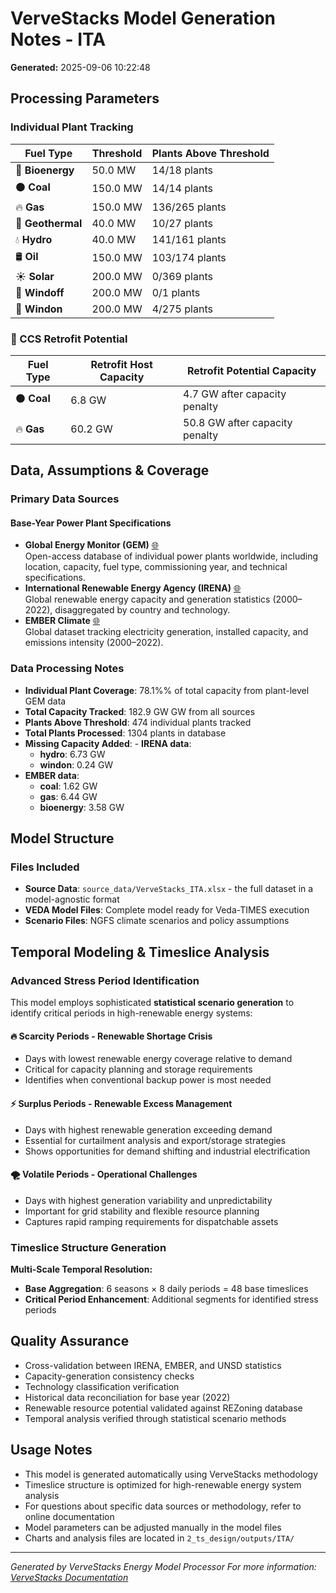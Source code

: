 # VerveStacks Model Generation Notes - ITA
**Generated:** 2025-09-06 10:22:48


## Processing Parameters

### Individual Plant Tracking
| **Fuel Type** | **Threshold** | **Plants Above Threshold** |
|---------------|---------------|---------------------------|
| 🌱 **Bioenergy** | 50.0 MW | 14/18 plants |
| ⚫ **Coal** | 150.0 MW | 14/14 plants |
| 🔥 **Gas** | 150.0 MW | 136/265 plants |
| 🌋 **Geothermal** | 40.0 MW | 10/27 plants |
| 💧 **Hydro** | 40.0 MW | 141/161 plants |
| 🛢️ **Oil** | 150.0 MW | 103/174 plants |
| ☀️ **Solar** | 200.0 MW | 0/369 plants |
| 🌊 **Windoff** | 200.0 MW | 0/1 plants |
| 💨 **Windon** | 200.0 MW | 4/275 plants |


### 🔄 CCS Retrofit Potential
| **Fuel Type** | **Retrofit Host Capacity** | **Retrofit Potential Capacity**
|---------------|----------------------------|-------------------------------|
| ⚫ **Coal** | 6.8 GW | 4.7 GW after capacity penalty |
| 🔥 **Gas** | 60.2 GW | 50.8 GW after capacity penalty |


## Data, Assumptions & Coverage

### Primary Data Sources

#### Base-Year Power Plant Specifications
- **Global Energy Monitor (GEM)** [🌐](https://globalenergymonitor.org)  
  Open-access database of individual power plants worldwide, including location, capacity, fuel type, commissioning year, and technical specifications.
- **International Renewable Energy Agency (IRENA)** [🌐](https://www.irena.org/Statistics)  
  Global renewable energy capacity and generation statistics (2000–2022), disaggregated by country and technology.
- **EMBER Climate** [🌐](https://ember-climate.org/data/)  
  Global dataset tracking electricity generation, installed capacity, and emissions intensity (2000–2022).

### Data Processing Notes
- **Individual Plant Coverage**: 78.1%% of total capacity from plant-level GEM data
- **Total Capacity Tracked**: 182.9 GW GW from all sources
- **Plants Above Threshold**: 474 individual plants tracked
- **Total Plants Processed**: 1304 plants in database
- **Missing Capacity Added**: - **IRENA data**:
  - **hydro**: 6.73 GW
  - **windon**: 0.24 GW
- **EMBER data**:
  - **coal**: 1.62 GW
  - **gas**: 6.44 GW
  - **bioenergy**: 3.58 GW


## Model Structure

### Files Included
- **Source Data**: `source_data/VerveStacks_ITA.xlsx` - the full dataset in a model-agnostic format
- **VEDA Model Files**: Complete model ready for Veda-TIMES execution
- **Scenario Files**: NGFS climate scenarios and policy assumptions


## Temporal Modeling & Timeslice Analysis

### Advanced Stress Period Identification

This model employs sophisticated **statistical scenario generation** to identify critical periods in high-renewable energy systems:

#### 🔥 **Scarcity Periods** - Renewable Shortage Crisis
- Days with lowest renewable energy coverage relative to demand
- Critical for capacity planning and storage requirements
- Identifies when conventional backup power is most needed

#### ⚡ **Surplus Periods** - Renewable Excess Management  
- Days with highest renewable generation exceeding demand
- Essential for curtailment analysis and export/storage strategies
- Shows opportunities for demand shifting and industrial electrification

#### 🌪️ **Volatile Periods** - Operational Challenges
- Days with highest generation variability and unpredictability
- Important for grid stability and flexible resource planning
- Captures rapid ramping requirements for dispatchable assets

### Timeslice Structure Generation
**Multi-Scale Temporal Resolution:**
- **Base Aggregation**: 6 seasons × 8 daily periods = 48 base timeslices
- **Critical Period Enhancement**: Additional segments for identified stress periods


## Quality Assurance

- Cross-validation between IRENA, EMBER, and UNSD statistics
- Capacity-generation consistency checks
- Technology classification verification
- Historical data reconciliation for base year (2022)
- Renewable resource potential validated against REZoning database
- Temporal analysis verified through statistical scenario methods


## Usage Notes

- This model is generated automatically using VerveStacks methodology
- Timeslice structure is optimized for high-renewable energy system analysis
- For questions about specific data sources or methodology, refer to online documentation
- Model parameters can be adjusted manually in the model files
- Charts and analysis files are located in `2_ts_design/outputs/ITA/`

---
*Generated by VerveStacks Energy Model Processor*
*For more information: [VerveStacks Documentation](https://github.com/your-org/vervestacks)*
